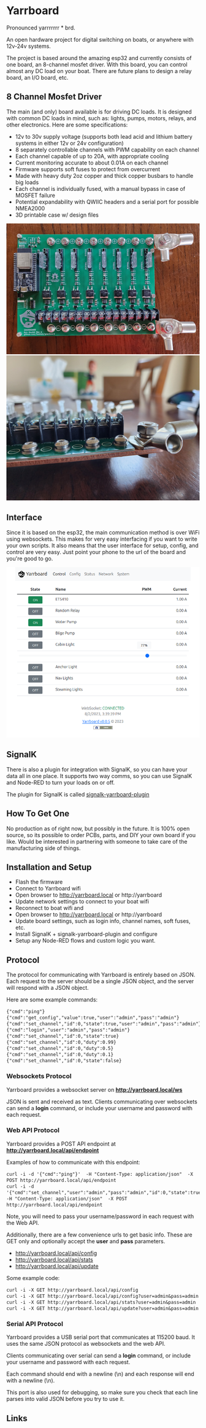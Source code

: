 # Yarrboard

Pronounced yarrrrrrr * brd.

An open hardware project for digital switching on boats, or anywhere with 12v-24v systems.

The project is based around the amazing esp32 and currently consists of one board, an 8-channel mosfet driver.  With this board, you can control almost any DC load on your boat. There are future plans to design a relay board, an I/O board, etc.

## 8 Channel Mosfet Driver

The main (and only) board available is for driving DC loads.  It is designed with common DC loads in mind, such as: lights, pumps, motors, relays, and other electronics.  Here are some specifications:

* 12v to 30v supply voltage (supports both lead acid and lithium battery systems in either 12v or 24v configuration)
* 8 separately controllable channels with PWM capability on each channel
* Each channel capable of up to 20A, with appropriate cooling
* Current monitoring accurate to about 0.01A on each channel
* Firmware supports soft fuses to protect from overcurrent
* Made with heavy duty 2oz copper and thick copper busbars to handle big loads
* Each channel is individually fused, with a manual bypass in case of MOSFET failure
* Potential expandability with QWIIC headers and a serial port for possible NMEA2000
* 3D printable case w/ design files

![Image of 8 channel mosfet driver](/assets/images/8ch-mosfet-driver.jpg)
![Closeup of 8 channel mosfet driver](/assets/images/8ch-mosfet-driver-closeup.jpg)

## Interface

Since it is based on the esp32, the main communication method is over WiFi using websockets.  This makes for very easy interfacing if you want to write your own scripts.  It also means that the user interface for setup, config, and control are very easy.  Just point your phone to the url of the board and you're good to go.

![Screenshot of UI](/assets/images/ui-screenshot.png)

## SignalK

There is also a plugin for integration with SignalK, so you can have your data all in one place.  It supports two way comms, so you can use SignalK and Node-RED to turn your loads on or off.

The plugin for SignalK is called [signalk-yarrboard-plugin](https://github.com/hoeken/signalk-yarrboard-plugin)

## How To Get One

No production as of right now, but possibly in the future.  It is 100% open source, so its possible to order PCBs, parts, and DIY your own board if you like.  Would be interested in partnering with someone to take care of the manufacturing side of things.

## Installation and Setup

* Flash the firmware
* Connect to Yarrboard wifi
* Open browser to http://yarrboard.local or http://yarrboard
* Update network settings to connect to your boat wifi
* Reconnect to boat wifi and 
* Open browser to http://yarrboard.local or http://yarrboard
* Update board settings, such as login info, channel names, soft fuses, etc.
* Install SignalK + signalk-yarrboard-plugin and configure
* Setup any Node-RED flows and custom logic you want.

## Protocol

The protocol for communicating with Yarrboard is entirely based on JSON. Each request to the server should be a single JSON object, and the server will respond with a JSON object.

Here are some example commands:

```
{"cmd":"ping"}
{"cmd":"get_config","value":true,"user":"admin","pass":"admin"}
{"cmd":"set_channel","id":0,"state":true,"user":"admin","pass":"admin"}
{"cmd":"login","user":"admin","pass":"admin"}
{"cmd":"set_channel","id":0,"state":true}
{"cmd":"set_channel","id":0,"duty":0.99}
{"cmd":"set_channel","id":0,"duty":0.5}
{"cmd":"set_channel","id":0,"duty":0.1}
{"cmd":"set_channel","id":0,"state":false}
```

### Websockets Protocol

Yarrboard provides a websocket server on **http://yarrboard.local/ws**

JSON is sent and received as text.  Clients communicating over websockets can send a **login** command, or include your username and password with each request.

### Web API Protocol

Yarrboard provides a POST API endpoint at **http://yarrboard.local/api/endpoint**

Examples of how to communicate with this endpoint:

```
curl -i -d '{"cmd":"ping"}'  -H "Content-Type: application/json"  -X POST http://yarrboard.local/api/endpoint
curl -i -d '{"cmd":"set_channel","user":"admin","pass":"admin","id":0,"state":true}'  -H "Content-Type: application/json"  -X POST http://yarrboard.local/api/endpoint
```
Note, you will need to pass your username/password in each request with the Web API.

Additionally, there are a few convenience urls to get basic info.  These are GET only and optionally accept the **user** and **pass** parameters.

* http://yarrboard.local/api/config
* http://yarrboard.local/api/stats
* http://yarrboard.local/api/update

Some example code:

```
curl -i -X GET http://yarrboard.local/api/config
curl -i -X GET http://yarrboard.local/api/config?user=admin&pass=admin
curl -i -X GET http://yarrboard.local/api/stats?user=admin&pass=admin
curl -i -X GET http://yarrboard.local/api/update?user=admin&pass=admin
```

### Serial API Protocol

Yarrboard provides a USB serial port that communicates at 115200 baud.  It uses the same JSON protocol as websockets and the web API.

Clients communicating over serial can send a **login** command, or include your username and password with each request.

Each command should end with a newline (\n) and each response will end with a newline (\n).

This port is also used for debugging, so make sure you check that each line parses into valid JSON before you try to use it.

## Links
